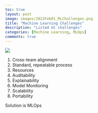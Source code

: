 ```yaml
---
toc: true
layout: post
image: images/2022Feb01_MLChallenges.png
title: "Machine Learning Challenges"
description: "Listed ml challenges"
categories: [Machine Learning, MLOps]
comments: true
---
```


![]({{site.baseurl}}/images/2022Feb01_MLChallenges.png)

1. Cross-team alignment
2. Standard, repeatable process
3. Resources
4. Auditability
5. Explainability
6. Model Monitoring
7. Scalability
8. Portability

Solution is MLOps









